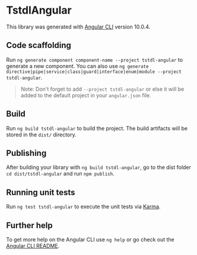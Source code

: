 # TstdlAngular

This library was generated with [Angular CLI](https://github.com/angular/angular-cli) version 10.0.4.

## Code scaffolding

Run `ng generate component component-name --project tstdl-angular` to generate a new component. You can also use `ng generate directive|pipe|service|class|guard|interface|enum|module --project tstdl-angular`.
> Note: Don't forget to add `--project tstdl-angular` or else it will be added to the default project in your `angular.json` file. 

## Build

Run `ng build tstdl-angular` to build the project. The build artifacts will be stored in the `dist/` directory.

## Publishing

After building your library with `ng build tstdl-angular`, go to the dist folder `cd dist/tstdl-angular` and run `npm publish`.

## Running unit tests

Run `ng test tstdl-angular` to execute the unit tests via [Karma](https://karma-runner.github.io).

## Further help

To get more help on the Angular CLI use `ng help` or go check out the [Angular CLI README](https://github.com/angular/angular-cli/blob/master/README.md).
